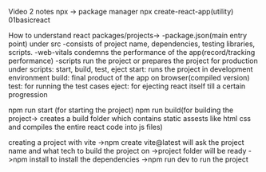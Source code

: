 Video 2 notes
npx -> package manager
npx create-react-app(utility) 01basicreact

How to understand react packages/projects->
-package.json(main entry point) under src
-consists of project name, dependencies, testing libraries, scripts.
-web-vitals condemns the performance of the app(record/tracking performance)
-scripts run the project or prepares the project for production
under scripts: 
start, build, test, eject
start: runs the project in development environment
build: final product of the app on browser(compiled version) 
test: for running the test cases 
eject: for ejecting react itself till a certain progression

npm run start (for starting the project)
npm run build(for building the project-> creates a build folder which contains static assests like html css and compiles the entire react code into js files)

creating a project with vite
->npm create vite@latest
will ask the project name and what tech to build the project on
->project folder will be ready
->npm install to install the dependencies
->npm run dev to run the project 